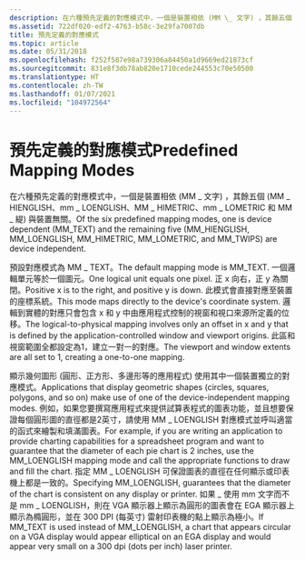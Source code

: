 ```yaml
---
description: 在六種預先定義的對應模式中，一個是裝置相依 (MM \_ 文字) ，其餘五個 (MM \_ HIENGLISH、mm \_ LOENGLISH、MM \_ HIMETRIC、mm \_ LOMETRIC 和 MM \_ 緹) 與裝置無關。
ms.assetid: 722df020-edf2-4763-b58c-3e29fa7007db
title: 預先定義的對應模式
ms.topic: article
ms.date: 05/31/2018
ms.openlocfilehash: f252f587e98a739306a84450a1d9669ed21873cf
ms.sourcegitcommit: 831e8f3db78ab820e1710cede244553c70e50500
ms.translationtype: HT
ms.contentlocale: zh-TW
ms.lasthandoff: 01/07/2021
ms.locfileid: "104972564"
---
```

# <a name="predefined-mapping-modes"></a><span data-ttu-id="2a300-103">預先定義的對應模式</span><span class="sxs-lookup"><span data-stu-id="2a300-103">Predefined Mapping Modes</span></span>

<span data-ttu-id="2a300-104">在六種預先定義的對應模式中，一個是裝置相依 (MM \_ 文字) ，其餘五個 (MM \_ HIENGLISH、mm \_ LOENGLISH、MM \_ HIMETRIC、mm \_ LOMETRIC 和 MM \_ 緹) 與裝置無關。</span><span class="sxs-lookup"><span data-stu-id="2a300-104">Of the six predefined mapping modes, one is device dependent (MM\_TEXT) and the remaining five (MM\_HIENGLISH, MM\_LOENGLISH, MM\_HIMETRIC, MM\_LOMETRIC, and MM\_TWIPS) are device independent.</span></span>

<span data-ttu-id="2a300-105">預設對應模式為 MM \_ TEXT。</span><span class="sxs-lookup"><span data-stu-id="2a300-105">The default mapping mode is MM\_TEXT.</span></span> <span data-ttu-id="2a300-106">一個邏輯單元等於一個圖元。</span><span class="sxs-lookup"><span data-stu-id="2a300-106">One logical unit equals one pixel.</span></span> <span data-ttu-id="2a300-107">正 x 向右，正 y 為關閉。</span><span class="sxs-lookup"><span data-stu-id="2a300-107">Positive x is to the right, and positive y is down.</span></span> <span data-ttu-id="2a300-108">此模式會直接對應至裝置的座標系統。</span><span class="sxs-lookup"><span data-stu-id="2a300-108">This mode maps directly to the device's coordinate system.</span></span> <span data-ttu-id="2a300-109">邏輯到實體的對應只會包含 x 和 y 中由應用程式控制的視窗和視口來源所定義的位移。</span><span class="sxs-lookup"><span data-stu-id="2a300-109">The logical-to-physical mapping involves only an offset in x and y that is defined by the application-controlled window and viewport origins.</span></span> <span data-ttu-id="2a300-110">此區和視窗範圍全都設定為1，建立一對一的對應。</span><span class="sxs-lookup"><span data-stu-id="2a300-110">The viewport and window extents are all set to 1, creating a one-to-one mapping.</span></span>

<span data-ttu-id="2a300-111">顯示幾何圖形 (圓形、正方形、多邊形等的應用程式) 使用其中一個裝置獨立的對應模式。</span><span class="sxs-lookup"><span data-stu-id="2a300-111">Applications that display geometric shapes (circles, squares, polygons, and so on) make use of one of the device-independent mapping modes.</span></span> <span data-ttu-id="2a300-112">例如，如果您要撰寫應用程式來提供試算表程式的圖表功能，並且想要保證每個圓形圖的直徑都是2英寸，請使用 MM \_ LOENGLISH 對應模式並呼叫適當的函式來繪製和填滿圖表。</span><span class="sxs-lookup"><span data-stu-id="2a300-112">For example, if you are writing an application to provide charting capabilities for a spreadsheet program and want to guarantee that the diameter of each pie chart is 2 inches, use the MM\_LOENGLISH mapping mode and call the appropriate functions to draw and fill the chart.</span></span> <span data-ttu-id="2a300-113">指定 MM \_ LOENGLISH 可保證圖表的直徑在任何顯示或印表機上都是一致的。</span><span class="sxs-lookup"><span data-stu-id="2a300-113">Specifying MM\_LOENGLISH, guarantees that the diameter of the chart is consistent on any display or printer.</span></span> <span data-ttu-id="2a300-114">如果 \_ 使用 mm 文字而不是 mm \_ LOENGLISH，則在 VGA 顯示器上顯示為圓形的圖表會在 EGA 顯示器上顯示為橢圓形，並在 300 DPI (每英寸) 雷射印表機的點上顯示為極小。</span><span class="sxs-lookup"><span data-stu-id="2a300-114">If MM\_TEXT is used instead of MM\_LOENGLISH, a chart that appears circular on a VGA display would appear elliptical on an EGA display and would appear very small on a 300 dpi (dots per inch) laser printer.</span></span>

 

 



